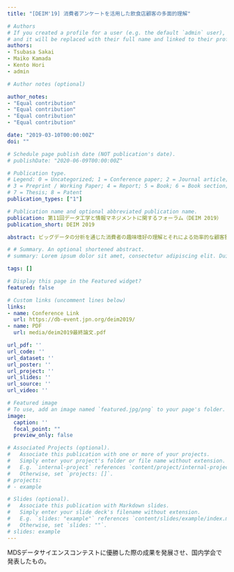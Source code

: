 ```yaml
---
title: "[DEIM'19] 消費者アンケートを活用した飲食店顧客の多面的理解"

# Authors
# If you created a profile for a user (e.g. the default `admin` user), write the username (folder name) here 
# and it will be replaced with their full name and linked to their profile.
authors:
- Tsubasa Sakai
- Maiko Kamada
- Kento Hori
- admin

# Author notes (optional)

author_notes:
- "Equal contribution"
- "Equal contribution"
- "Equal contribution"
- "Equal contribution"

date: "2019-03-10T00:00:00Z"
doi: ""

# Schedule page publish date (NOT publication's date).
# publishDate: "2020-06-09T00:00:00Z"

# Publication type.
# Legend: 0 = Uncategorized; 1 = Conference paper; 2 = Journal article;
# 3 = Preprint / Working Paper; 4 = Report; 5 = Book; 6 = Book section;
# 7 = Thesis; 8 = Patent
publication_types: ["1"]

# Publication name and optional abbreviated publication name.
publication: 第11回データ工学と情報マネジメントに関するフォーラム（DEIM 2019）
publication_short: DEIM 2019

abstract: ビッグデータの分析を通じた消費者の趣味嗜好の理解とそれによる効率的な顧客獲得が広く試みられてい る。顧客の年齢・職業といった基本情報や購買履歴の分析から得られる情報は効果的であるが、多様な消費者の嗜 好を考慮すると、より多角的な視点からの消費者の購買心理の理解が必要である。本研究では、消費者の基本情報・ 内面・価値観・行動に関する計 2000 項目ほどの多角的なアンケートデータから「飲食店への来店頻度」を予測する タスクを通じて、各サービスを利用する消費者に特有の特徴量の集合の抽出を行った。結果、飲食店の購買データ のみではできるはずのなかった新たな視点からの消費者嗜好の把握が可能となり、また飲食店ごとに特徴的な消費 者層の把握が可能となった。本研究の結果は、マーケティングにおける消費者の情報収集を検討するうえでの重要 な示唆となる。

# # Summary. An optional shortened abstract.
# summary: Lorem ipsum dolor sit amet, consectetur adipiscing elit. Duis posuere tellus ac convallis placerat. Proin tincidunt magna sed ex sollicitudin condimentum.

tags: []

# Display this page in the Featured widget?
featured: false

# Custom links (uncomment lines below)
links:
- name: Conference Link
  url: https://db-event.jpn.org/deim2019/
- name: PDF
  url: media/deim2019最終論文.pdf

url_pdf: ''
url_code: ''
url_dataset: ''
url_poster: ''
url_project: ''
url_slides: ''
url_source: ''
url_video: ''

# Featured image
# To use, add an image named `featured.jpg/png` to your page's folder. 
image:
  caption: ''
  focal_point: ""
  preview_only: false

# Associated Projects (optional).
#   Associate this publication with one or more of your projects.
#   Simply enter your project's folder or file name without extension.
#   E.g. `internal-project` references `content/project/internal-project/index.md`.
#   Otherwise, set `projects: []`.
# projects:
# - example

# Slides (optional).
#   Associate this publication with Markdown slides.
#   Simply enter your slide deck's filename without extension.
#   E.g. `slides: "example"` references `content/slides/example/index.md`.
#   Otherwise, set `slides: ""`.
# slides: example
---
```


MDSデータサイエンスコンテストに優勝した際の成果を発展させ、国内学会で発表したもの。


<!-- {{% callout note %}}
Click the *Cite* button above to demo the feature to enable visitors to import publication metadata into their reference management software.
{{% /callout %}}

{{% callout note %}}
Create your slides in Markdown - click the *Slides* button to check out the example.
{{% /callout %}}

Supplementary notes can be added here, including [code, math, and images](https://wowchemy.com/docs/writing-markdown-latex/). -->
